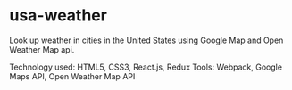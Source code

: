 # usa-weather

Look up weather in cities in the United States using Google Map and Open Weather Map api.

Technology used: HTML5, CSS3, React.js, Redux
Tools: Webpack, Google Maps API, Open Weather Map API